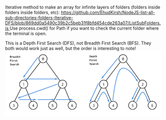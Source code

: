 Iterative method to make an array for infinite layers of folders (folders inside folders inside folders, etc):
[https://github.com/EhudKirsh/NodeJS-list-all-sub-directories-folders-Iterative-DFS/blob/869dd0a5490c39b2c5beb31f8bfd454cde263a07/ListSubFolders.js
](https://github.com/EhudKirsh/NodeJS-list-all-sub-directories-folders-Iterative-DFS/blob/4455a0acc435620bd830cab6dc4ef0b492fd028e/ListSubFolders.js#L1-L23)
Use process.cwd() for Path if you want to check the current folder where the terminal is open.

This is a Depth First Search (DFS), not Breadth First Search (BFS). They both would work just as well, but the order is interesting to note!
![Image description](/BFS-and-DFS-Algorithms.png)
